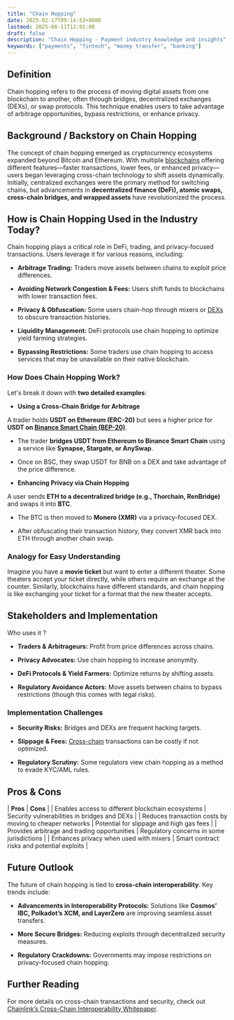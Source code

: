 ```yaml
---
title: "Chain Hopping"
date: 2025-02-17T09:14:53+0000
lastmod: 2025-08-11T12:01:00
draft: false
description: "Chain Hopping - Payment industry knowledge and insights"
keywords: ["payments", "fintech", "money transfer", "banking"]
---
```


## Definition

Chain hopping refers to the process of moving digital assets from one blockchain to another, often through bridges, decentralized exchanges (DEXs), or swap protocols. This technique enables users to take advantage of arbitrage opportunities, bypass restrictions, or enhance privacy.

## Background / Backstory on Chain Hopping

The concept of chain hopping emerged as cryptocurrency ecosystems expanded beyond Bitcoin and Ethereum. With multiple [blockchains](https://faisalkhanllc.xyz/resources/payments-wiki/b/blockchain/) offering different features—faster transactions, lower fees, or enhanced privacy—users began leveraging cross-chain technology to shift assets dynamically. Initially, centralized exchanges were the primary method for switching chains, but advancements in **decentralized finance (DeFi), atomic swaps, cross-chain bridges, and wrapped assets** have revolutionized the process.

## How is Chain Hopping Used in the Industry Today?

Chain hopping plays a critical role in DeFi, trading, and privacy-focused transactions. Users leverage it for various reasons, including:

- **Arbitrage Trading:** Traders move assets between chains to exploit price differences.

- **Avoiding Network Congestion & Fees:** Users shift funds to blockchains with lower transaction fees.

- **Privacy & Obfuscation:** Some users chain-hop through mixers or [DEXs](https://faisalkhanllc.xyz/resources/payments-wiki/d/decentralized-exchange-dex/) to obscure transaction histories.

- **Liquidity Management:** DeFi protocols use chain hopping to optimize yield farming strategies.

- **Bypassing Restrictions:** Some traders use chain hopping to access services that may be unavailable on their native blockchain.

### How Does Chain Hopping Work?

Let's break it down with **two detailed examples**:

- **Using a Cross-Chain Bridge for Arbitrage**

A trader holds **USDT on Ethereum (ERC-20)** but sees a higher price for **USDT on [Binance Smart Chain (BEP-20)](https://faisalkhanllc.xyz/resources/payments-wiki/b/binance-smart-chain-bsc/)**.

- The trader **bridges USDT from Ethereum to Binance Smart Chain** using a service like **Synapse, Stargate, or AnySwap**.

- Once on BSC, they swap USDT for BNB on a DEX and take advantage of the price difference.

- **Enhancing Privacy via Chain Hopping**

A user sends **ETH to a decentralized bridge (e.g., Thorchain, RenBridge)** and swaps it into **BTC**.

- The BTC is then moved to **Monero (XMR)** via a privacy-focused DEX.

- After obfuscating their transaction history, they convert XMR back into ETH through another chain swap.

### Analogy for Easy Understanding

Imagine you have a **movie ticket** but want to enter a different theater. Some theaters accept your ticket directly, while others require an exchange at the counter. Similarly, blockchains have different standards, and chain hopping is like exchanging your ticket for a format that the new theater accepts.

## Stakeholders and Implementation

Who uses it ?

- **Traders & Arbitrageurs:** Profit from price differences across chains.

- **Privacy Advocates:** Use chain hopping to increase anonymity.

- **DeFi Protocols & Yield Farmers:** Optimize returns by shifting assets.

- **Regulatory Avoidance Actors:** Move assets between chains to bypass restrictions (though this comes with legal risks).

### Implementation Challenges

- **Security Risks:** Bridges and DEXs are frequent hacking targets.

- **Slippage & Fees:** [Cross-chain](https://faisalkhanllc.xyz/resources/payments-wiki/c/cross-chain-protocol/) transactions can be costly if not optimized.

- **Regulatory Scrutiny:** Some regulators view chain hopping as a method to evade KYC/AML rules.

## Pros & Cons

| ****Pros**** | ****Cons**** |
| Enables access to different blockchain ecosystems | Security vulnerabilities in bridges and DEXs |
| Reduces transaction costs by moving to cheaper networks | Potential for slippage and high gas fees |
| Provides arbitrage and trading opportunities | Regulatory concerns in some jurisdictions |
| Enhances privacy when used with mixers | Smart contract risks and potential exploits |

## Future Outlook

The future of chain hopping is tied to **cross-chain interoperability**. Key trends include:

- **Advancements in Interoperability Protocols:** Solutions like **Cosmos’ IBC, Polkadot’s XCM, and LayerZero** are improving seamless asset transfers.

- **More Secure Bridges:** Reducing exploits through decentralized security measures.

- **Regulatory Crackdowns:** Governments may impose restrictions on privacy-focused chain hopping.

## Further Reading

For more details on cross-chain transactions and security, check out [Chainlink’s Cross-Chain Interoperability Whitepaper](https://chain.link/cross-chain).